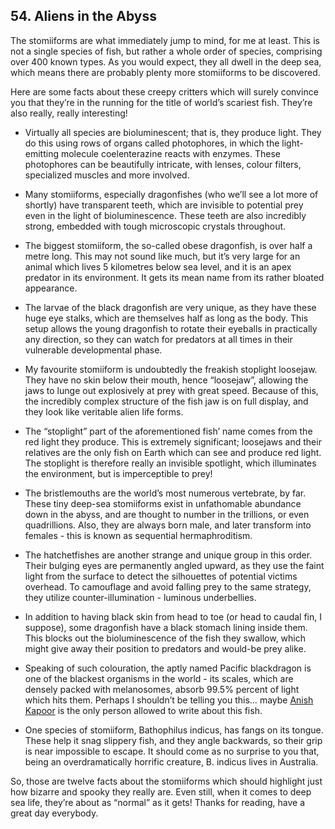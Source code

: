 
## 54. Aliens in the Abyss

The stomiiforms are what immediately jump to mind, for me at least. This is not a single species of fish, but rather a whole order of species, comprising over 400 known types. As you would expect, they all dwell in the deep sea, which means there are probably plenty more stomiiforms to be discovered.

Here are some facts about these creepy critters which will surely convince you that they’re in the running for the title of world’s scariest fish. They’re also really, really interesting!

*   Virtually all species are bioluminescent; that is, they produce light. They do this using rows of organs called photophores, in which the light-emitting molecule coelenterazine reacts with enzymes. These photophores can be beautifully intricate, with lenses, colour filters, specialized muscles and more involved.

*   Many stomiiforms, especially dragonfishes (who we’ll see a lot more of shortly) have transparent teeth, which are invisible to potential prey even in the light of bioluminescence. These teeth are also incredibly strong, embedded with tough microscopic crystals throughout.

*   The biggest stomiiform, the so-called obese dragonfish, is over half a metre long. This may not sound like much, but it’s very large for an animal which lives 5 kilometres below sea level, and it is an apex predator in its environment. It gets its mean name from its rather bloated appearance.

*   The larvae of the black dragonfish are very unique, as they have these huge eye stalks, which are themselves half as long as the body. This setup allows the young dragonfish to rotate their eyeballs in practically any direction, so they can watch for predators at all times in their vulnerable developmental phase.

*   My favourite stomiiform is undoubtedly the freakish stoplight loosejaw. They have no skin below their mouth, hence “loosejaw”, allowing the jaws to lunge out explosively at prey with great speed. Because of this, the incredibly complex structure of the fish jaw is on full display, and they look like veritable alien life forms.

*   The “stoplight” part of the aforementioned fish’ name comes from the red light they produce. This is extremely significant; loosejaws and their relatives are the only fish on Earth which can see and produce red light. The stoplight is therefore really an invisible spotlight, which illuminates the environment, but is imperceptible to prey!

*   The bristlemouths are the world’s most numerous vertebrate, by far. These tiny deep-sea stomiiforms exist in unfathomable abundance down in the abyss, and are thought to number in the trillions, or even quadrillions. Also, they are always born male, and later transform into females - this is known as sequential hermaphroditism.

*   The hatchetfishes are another strange and unique group in this order. Their bulging eyes are permanently angled upward, as they use the faint light from the surface to detect the silhouettes of potential victims overhead. To camouflage and avoid falling prey to the same strategy, they utilize counter-illumination - luminous underbellies.

*   In addition to having black skin from head to toe (or head to caudal fin, I suppose), some dragonfish have a black stomach lining inside them. This blocks out the bioluminescence of the fish they swallow, which might give away their position to predators and would-be prey alike.

*   Speaking of such colouration, the aptly named Pacific blackdragon is one of the blackest organisms in the world - its scales, which are densely packed with melanosomes, absorb 99.5% percent of light which hits them. Perhaps I shouldn’t be telling you this… maybe [Anish Kapoor](https://www.thecollector.com/vantablack-anish-kapoor-stuart-semple-controversy/ "www.thecollector.com") is the only person allowed to write about this fish.

*   One species of stomiiform, Bathophilus indicus, has fangs on its tongue. These help it snag slippery fish, and they angle backwards, so their grip is near impossible to escape. It should come as no surprise to you that, being an overdramatically horrific creature, B. indicus lives in Australia.

So, those are twelve facts about the stomiiforms which should highlight just how bizarre and spooky they really are. Even still, when it comes to deep sea life, they’re about as “normal” as it gets! Thanks for reading, have a great day everybody.

